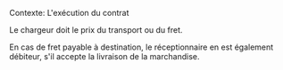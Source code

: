 Contexte: L'exécution du contrat

Le chargeur doit le prix du transport ou du fret.

En cas de fret payable à destination, le réceptionnaire en est également débiteur, s'il accepte la livraison de la marchandise.